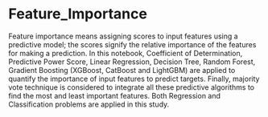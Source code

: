 # Feature_Importance

Feature importance means assigning scores to input features using a predictive model; the scores signify the relative importance of the features for making a prediction. In this notebook, Coefficient of Determination, Predictive Power Score, Linear Regression, Decision Tree, Random Forest, Gradient Boosting (XGBoost, CatBoost and LightGBM) are applied to quantify the importance of input features to predict targets. Finally, majority vote technique is considered to integrate all these predictive algorithms to find the most and least important features. Both Regression and Classification problems are applied in this study. 
